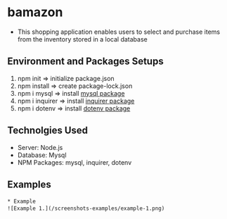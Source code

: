 # bamazon
- This shopping application enables users to select and purchase items from the inventory stored in a local database  


## Environment and Packages Setups
1. npm init    => initialize package.json 
2. npm install => create package-lock.json
3. npm i mysql => install [mysql package](https://www.npmjs.com/package/mysql)
4. npm i inquirer => install [inquirer package](https://www.npmjs.com/package/inquirer)
5. npm i dotenv => install [dotenv package](https://www.npmjs.com/package/dotenv)


## Technolgies Used 
* Server: Node.js
* Database: Mysql
* NPM Packages: mysql, inquirer, dotenv

## Examples 
    * Example 
    ![Example 1.](/screenshots-examples/example-1.png)


    

